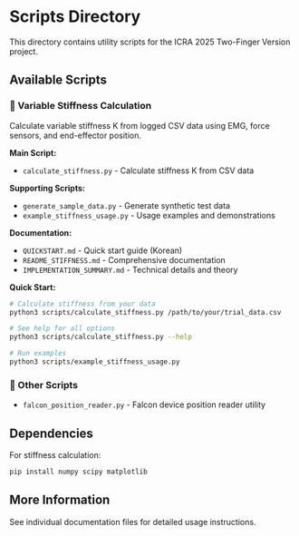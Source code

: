 # Scripts Directory

This directory contains utility scripts for the ICRA 2025 Two-Finger Version project.

## Available Scripts

### 🎯 Variable Stiffness Calculation

Calculate variable stiffness K from logged CSV data using EMG, force sensors, and end-effector position.

**Main Script:**
- `calculate_stiffness.py` - Calculate stiffness K from CSV data

**Supporting Scripts:**
- `generate_sample_data.py` - Generate synthetic test data
- `example_stiffness_usage.py` - Usage examples and demonstrations

**Documentation:**
- `QUICKSTART.md` - Quick start guide (Korean)
- `README_STIFFNESS.md` - Comprehensive documentation
- `IMPLEMENTATION_SUMMARY.md` - Technical details and theory

**Quick Start:**
```bash
# Calculate stiffness from your data
python3 scripts/calculate_stiffness.py /path/to/your/trial_data.csv

# See help for all options
python3 scripts/calculate_stiffness.py --help

# Run examples
python3 scripts/example_stiffness_usage.py
```

### 📡 Other Scripts

- `falcon_position_reader.py` - Falcon device position reader utility

## Dependencies

For stiffness calculation:
```bash
pip install numpy scipy matplotlib
```

## More Information

See individual documentation files for detailed usage instructions.
